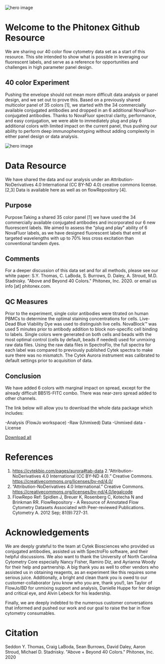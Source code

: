 ![hero image](https://phitonex.github.io/assets/Above%20%2B%20Beyond%20Hero%20Image_v2-01.jpg)

# Welcome to the Phitonex Github Resource

We are sharing our 40 color flow cytometry data set as a start of this resource.  This site intended to show what is possible in leveraging our fluorescent labels, and serve as a reference for opportunities and challenges in high parameter panel design.  


## 40 color Experiment 

Pushing the envelope should not mean more difficult data analysis or panel design, and we set out to prove this.  Based on a previously shared multicolor panel of 35 colors [1], we started with the 34 commercially available conjugated antibodies and dropped in an 6 additional NovaFluor-conjugated antibodies.  Thanks to NovaFluor spectral clarity, performance, and easy conjugation, we were able to immediately plug and play 6 additional colors with limited impact on the current panel, thus pushing our ability to perform deep immunophenotyping without adding complexity in either panel design or data analysis.  

![hero image](https://phitonex.github.io/assets/panel.png)

# Data Resource

We have shared the data and our analysis under an Attribution-NoDerivatives 4.0 International (CC BY-ND 4.0) creative commons license. [2,3] Data is available here as well as on flowRepository [4]. 

## Purpose
Purpose:Taking a shared 35 color panel [1] we have used the 34 commercially available conjugated antibodies and incorporated our 6 new fluorescent labels. We aimed to assess the "plug and play" ability of 6 NovaFluor labels, as we have designed fluorescent labels that emit at targeted wavelengths with up to 70% less cross excitation than conventional tandem dyes.

## Comments
For a deeper discussion of this data set and for all methods, please see our white paper: S.Y. Thomas, C. LaBoda, S. Burrows, D. Daley, A. Stroud, M.D. Stadnisky. "Above and Beyond 40 Colors." Phitonex, Inc. 2020. or email us info [at] phitonex.com. 

## QC Measures
Prior to the experiment, single color antibodies were titrated on human PBMCs to determine the optimal staining concentrations for cells. Live-Dead Blue Viability Dye was used to distinguish live cells. NovaBlock™ was used 5 minutes prior to antibody addition to block non-specific cell binding to labels. Single colors were generated on both cells and beads with the most optimal control (cells by default, beads if needed) used for unmixing raw data files. Using the raw data files in SpectroFlo, the full spectra for each label was compared to previously published Cytek spectra to make sure there was no mismatch. The Cytek Aurora instrument was calibrated to default settings prior to acquisition of data.

## Conclusion
We have added 6 colors with marginal impact on spread, except for the already difficult BB515-FITC combo. There was near-zero spread added to other channels.

The link below will allow you to download the whole data package which includes:

-Analysis (FlowJo workspace)
-Raw (Unmixed) Data
-Unmixed data
-License 

<a href="https://github.com/Phitonex/above-and-beyond-40/archive/master.zip">Download all</a>



# References
1. https://cytekbio.com/pages/aurora#tab-data
2.“Attribution-NoDerivatives 4.0 International (CC BY-ND 4.0).” Creative Commons. https://creativecommons.org/licenses/by-nd/4.0/ 
3. “Attribution-NoDerivatives 4.0 International.” Creative Commons. https://creativecommons.org/licenses/by-nd/4.0/legalcode 
4. FlowRepo Ref: Spidlen J, Breuer K, Rosenberg C, Kotecha N and Brinkman RR. FlowRepository - A Resource of Annotated Flow Cytometry Datasets Associated with Peer-reviewed Publications. Cytometry A. 2012 Sep; 81(9):727-31.


# Acknowledgements
We are deeply grateful to the team at Cytek Biosciences who provided us conjugated antibodies, assisted us with SpectroFlo software, and their helpful discussions.  We also want to thank the University of North Carolina Cytometry Core especially Nancy Fisher, Ramiro Diz, and Ayrianna Woody for their help and partnership.  A big thank you as well to other vendors who assisted us in obtaining reagents, as an experiment like this requires some serious juice.  Additionally, a bright and clean thank you is owed to our customer-collaborator (you know who you are, thank you!), Ian Taylor of FlowJo/BD for unmixing support and analysis, Danielle Huppe for her design and critical eye, and Alvin Lebeck for his leadership.  

Finally, we are deeply indebted to the numerous customer conversations that informed and pushed our work and our goal to raise the bar in flow cytometry consumables.  

# Citation
Seddon Y. Thomas, Craig LaBoda, Sean Burrows, David Daley, Aaron Stroud, Michael D. Stadnisky.  "Above + Beyond 40 Colors."  Phitonex, Inc. 2020 

